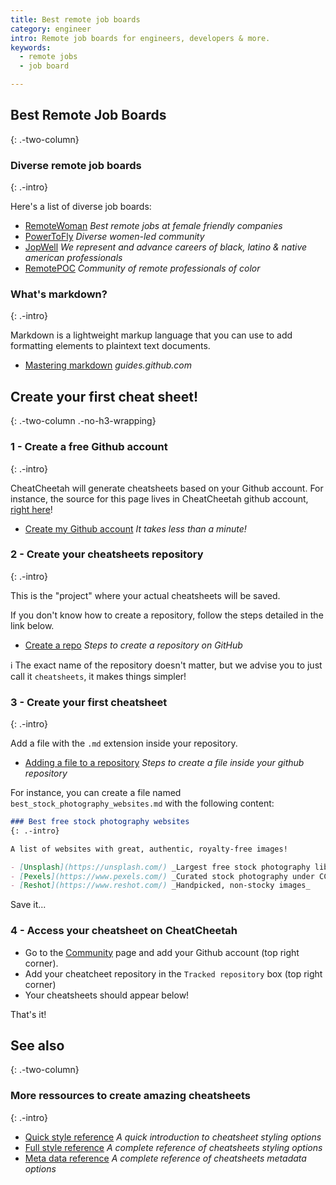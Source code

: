 ```yaml
---
title: Best remote job boards
category: engineer
intro: Remote job boards for engineers, developers & more.
keywords:
  - remote jobs
  - job board

---
```


## Best Remote Job Boards
{: .-two-column}


### Diverse remote job boards
{: .-intro}

Here's a list of diverse job boards:
- [RemoteWoman](https://remotewoman.com/) _Best remote jobs at female friendly companies_
- [PowerToFly](https://powertofly.com/) _Diverse women-led community_
- [JopWell](https://www.jopwell.com/) _We represent and advance careers of black, latino & native american professionals_
- [RemotePOC](https://remotepoc.com/) _Community of remote professionals of color_



### What's markdown?
{: .-intro}

Markdown is a lightweight markup language that you can use to add formatting elements to plaintext text documents.

- [Mastering markdown](https://guides.github.com/features/mastering-markdown/) _guides.github.com_


## Create your first cheat sheet!
{: .-two-column .-no-h3-wrapping}

### 1 - Create a free Github account
{: .-intro}

CheatCheetah will generate cheatsheets based on your Github account.
For instance, the source for this page lives in CheatCheetah github account, [right here](https://github.com/cheatcheetah/cheatsheets/blob/main/getting_started.md)!

- [Create my Github account](https://github.com/account/organizations/new?plan=free) _It takes less than a minute!_

### 2 - Create your cheatsheets repository
{: .-intro}

This is the "project" where your actual cheatsheets will be saved.

If you don't know how to create a repository, follow the steps detailed in the link below.

- [Create a repo](https://docs.github.com/en/github/getting-started-with-github/create-a-repo) _Steps to create a repository on GitHub_

ℹ️ The exact name of the repository doesn't matter, but we advise you to just call it `cheatsheets`, it makes things simpler!

### 3 - Create your first cheatsheet
{: .-intro}

Add a file with the `.md` extension inside your repository.

- [Adding a file to a repository](https://docs.github.com/en/github/managing-files-in-a-repository/adding-a-file-to-a-repository) _Steps to create a file inside your github repository_

For instance, you can create a file named `best_stock_photography_websites.md` with the following content:

```md
### Best free stock photography websites
{: .-intro}

A list of websites with great, authentic, royalty-free images!

- [Unsplash](https://unsplash.com/) _Largest free stock photography library!_
- [Pexels](https://www.pexels.com/) _Curated stock photography under CC0 license_
- [Reshot](https://www.reshot.com/) _Handpicked, non-stocky images_

```

Save it...

### 4 - Access your cheatsheet on CheatCheetah

- Go to the [Community](http://cheatcheetah.com/community) page and add your Github account (top right corner).
- Add your cheatcheet repository in the `Tracked repository` box (top right corner)
- Your cheatsheets should appear below!

That's it!

## See also
{: .-two-column}

### More ressources to create amazing cheatsheets
{: .-intro}

- [Quick style reference](https://cheatcheetah.com/cheatcheetah/cheatsheets/style_quick_reference.md) _A quick introduction to cheatsheet styling options_
- [Full style reference](https://cheatcheetah.com/cheatcheetah/cheatsheets/style_reference.md) _A complete reference of cheatsheets styling options_
- [Meta data reference](https://cheatcheetah.com/cheatcheetah/cheatsheets/metadata_reference.md) _A complete reference of cheatsheets metadata options_
